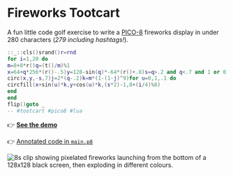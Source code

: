 # Fireworks Tootcart

A fun little code golf exercise to write a
[PICO-8](https://www.lexaloffle.com/pico-8.php) fireworks display in under 280
characters (_279 including hashtags!_).

```lua
::_::cls()srand()r=rnd
for i=1,20 do
m=8+8*r()q=(t()/m)%1
x=64+q*256*(r()-.5)y=128-sin(q)*-64*(r()+.8)s=q>.2 and q<.7 and 1 or 0
circ(x,y,-s,7)j=2*(q-.2)k=m*(1-(1-j)^9)for u=0,1,.1 do
circfill(x+sin(u)*k,y+cos(u)*k,(s*2)-1,8+(i/4)%8)
end
end
flip()goto _
-- #tootcart #pico8 #lua
```

👉 [**See the demo**](https://www.pico-8-edu.com/?c=AHB4YQEXAPanBPcWwc3Hv8H6fPIGVz-A4VlWXVVU1czpL1DNnx_ec8o992Rt2b5AedY5xTn5xMQbdM0jFNFNaXLPRv0Q5WF3DdT9ymFZ01vjrLuq-iXiPl0J98bm4r7Nu37BWAsLcRf36XlZPyYwEETnRccZaaPSGNgbGp2ZS2amFqeKoY2kHnmElZGpdiUdqcJXCPfKcqa0QBs_wIGJIMk7pEMLZdEnkiSyIbtDy0G_s6c30sYLG-FQtrQ7ZbW2CIfSnYV2sC0XZifL2S4ZfITZZQ8tLbXvUJfPMLNd7M7nM0FzYJYFxdb8dJNldd6FI1k2MNgC&g=w-w-w-w1HQHw-w2Xw-w3Xw-w2HQH)

👉 [Annotated code in `main.p8`](./main.p8)

![8s clip showing pixelated fireworks launching from the bottom of a 128x128
black screen, then exploding in different colours.](./firework-tootcart.gif)
